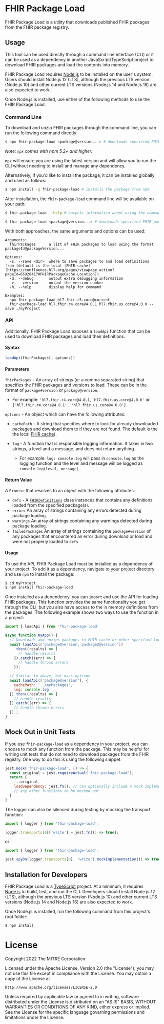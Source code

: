 # FHIR Package Load

FHIR Package Load is a utility that downloads published FHIR packages from the FHIR package registry.

## Usage

This tool can be used directly through a command line interface (CLI) or it can be used as a dependency in another JavaScript/TypeScript project to download FHIR packages and load the contents into memory.

FHIR Package Load requires [Node.js](https://nodejs.org/) to be installed on the user's system. Users should install Node.js 12 (LTS), although the previous LTS version (Node.js 10) and other current LTS versions (Node.js 14 and Node.js 16) are also expected to work.

Once Node.js is installed, use either of the following methods to use the FHIR Package Load.

### Command Line

To download and unzip FHIR packages through the command line, you can run the following command directly:

```sh
$ npx fhir-package-load <package@version...> # downloads specified FHIR packages
```

_Note: `npx` comes with npm 5.2+ and higher._

`npx` will ensure you are using the latest version and will allow you to run the CLI without needing to install and manage any dependency.

Alternatively, if you'd like to install the package, it can be installed globally and used as follows:

```sh
$ npm install -g fhir-package-load # installs the package from npm
```

After installation, the `fhir-package-load` command line will be available on your path:

```sh
$ fhir-package-load --help # outputs information about using the command line

$ fhir-package-load <package@version...> # downloads specified FHIR packages
```

With both approaches, the same arguments and options can be used:

```
Arguments:
  fhirPackages      a list of FHIR packages to load using the format packageId@packageVersion...

Options:
  -s, --save <dir>  where to save packages to and load definitions from (default is the local [FHIR cache](https://confluence.hl7.org/pages/viewpage.action?pageId=66928417#FHIRPackageCache-Location))
  -d, --debug       output extra debugging information
  -v, --version     output the version number
  -h, --help        display help for command

Examples:
  npx fhir-package-load hl7.fhir.r5.core@current
  fhir-package-load hl7.fhir.r4.core@4.0.1 hl7.fhir.us.core@4.0.0 --save ./myProject
```

### API

Additionally, FHIR Package Load exposes a `loadApi` function that can be used to download FHIR packages and load their definitions.

#### Syntax

```javascript
loadApi(fhirPackages[, options])
```

#### Parameters

`fhirPackages` - An array of strings (or a comma separated string) that specifies the FHIR packages and versions to load. These can be in the format of `package#version` or `package@version`.

- For example: `'hl7.fhir.r4.core@4.0.1, hl7.fhir.us.core@4.0.0'` or `['hl7.fhir.r4.core@4.0.1', 'hl7.fhir.us.core@4.0.0']`

`options` - An object which can have the following attributes:

- `cachePath` - A string that specifies where to look for already downloaded packages and download them to if they are not found. The default is the the local [FHIR cache](https://confluence.hl7.org/pages/viewpage.action?pageId=66928417#FHIRPackageCache-Location)).

- `log` - A function that is responsible logging information. It takes in two strings, a level and a message, and does not return anything.
  - For example: `log: console.log` will pass in `console.log` as the logging function and the level and message will be logged as `console.log(level, message)`

#### Return Value

A `Promise` that resolves to an object with the following attributes:

- `defs` - A [`FHIRDefinitions`](./src/load/FHIRDefinitions.ts) class instances that contains any definitions loaded from the specified package(s).
- `errors` An array of strings containing any errors detected during package loading.
- `warnings` An array of strings containing any warnings detected during package loading.
- `failedPackages` An array of strings containing the `package#version` of any packages that encountered an error during download or load and were not properly loaded to `defs`.

#### Usage

To use the API, FHIR Package Load must be installed as a dependency of your project. To add it as a dependency, navigate to your project directory and use `npm` to install the package:

```sh
$ cd myProject
$ npm install fhir-package-load
```

Once installed as a dependency, you can `import` and use the API for loading FHIR packages. This function provides the same functionality you get through the CLI, but you also have access to the in memory definitions from the packages. The following example shows two ways to use the function in a project:

```javascript
import { loadApi } from 'fhir-package-load'

async function myApp() {
  // Downloads and unzips packages to FHIR cache or other specified location (if not already present)
  await loadApi(['package@version, package2@version'])
    .then((results) => [
      // handle results
    ]).catch((err) => {
      // handle thrown errors
    });

  // Similar to above, but uses options
  await loadApi(['package@version'], {
    cachePath: '../myPackages',
    log: console.log
  }).then((results) => [
    // handle results
  ]).catch((err) => {
    // handle thrown errors
  });;
}
```

## Mock Out in Unit Tests

If you use `fhir-package-load` as a dependency in your project, you can choose to mock any function from the package. This may be helpful for writing unit tests that do not need to download packages from the FHIR registry. One way to do this is using the following snippet:

```javascript
jest.mock('fhir-package-load', () => {
  const original = jest.requireActual('fhir-package-load');
  return {
    ...original,
    loadDependency: jest.fn(), // can optionally include a mock implementation
    // any other functions to be mocked out
  }
}
```

The logger can also be silenced during testing by mocking the transport function:

```javascript
import { logger } from 'fhir-package-load';

logger.transports[0]['write'] = jest.fn(() => true);
```

or

```javascript
import { logger } from 'fhir-package-load';

jest.spyOn(logger.transports[0], 'write').mockImplementation(() => true);
```

## Installation for Developers

FHIR Package Load is a [TypeScript](https://www.typescriptlang.org/) project. At a minimum, it requires [Node.js](https://nodejs.org/) to build, test, and run the CLI. Developers should install Node.js 12 (LTS), although the previous LTS version (Node.js 10) and other current LTS versions (Node.js 14 and Node.js 16) are also expected to work.

Once Node.js is installed, run the following command from this project's root folder:

```sh
$ npm install
```

# License

Copyright 2022 The MITRE Corporation

Licensed under the Apache License, Version 2.0 (the "License");
you may not use this file except in compliance with the License.
You may obtain a copy of the License at

    http://www.apache.org/licenses/LICENSE-2.0

Unless required by applicable law or agreed to in writing, software
distributed under the License is distributed on an "AS IS" BASIS,
WITHOUT WARRANTIES OR CONDITIONS OF ANY KIND, either express or implied.
See the License for the specific language governing permissions and
limitations under the License.
